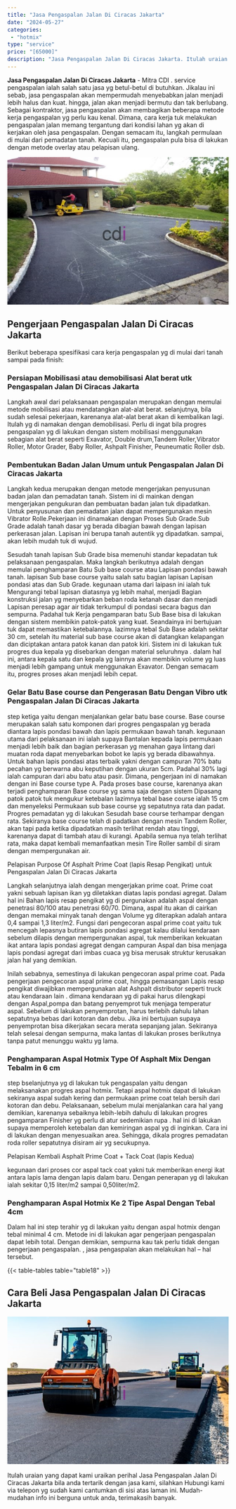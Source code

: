 ```yaml
---
title: "Jasa Pengaspalan Jalan Di Ciracas Jakarta"
date: "2024-05-27"
categories:
 - "hotmix"
type: "service"
price: "[65000]"
description: "Jasa Pengaspalan Jalan Di Ciracas Jakarta. Itulah uraian yang dapat kami uraikan perihal Jasa Pengaspalan Jalan Di Ciracas Jakarta bila anda tertarik dengan..."
---
```


**Jasa Pengaspalan Jalan Di Ciracas Jakarta** - Mitra CDI . service pengaspalan ialah salah satu jasa yg betul-betul di butuhkan. Jikalau ini sebab, jasa pengaspalan akan mempermudah menyebabkan jalan menjadi lebih halus dan kuat. hingga, jalan akan menjadi bermutu dan tak berlubang. Sebagai kontraktor, jasa pengaspalan akan membagikan beberapa metode kerja pengaspalan yg perlu kau kenal. Dimana, cara kerja tuk melakukan pengaspalan jalan memang tergantung dari kondisi lahan yg akan di kerjakan oleh jasa pengaspalan. Dengan semacam itu, langkah permulaan di mulai dari pemadatan tanah. Kecuali itu, pengaspalan pula bisa di lakukan dengan metode overlay atau pelapisan ulang.

![Jasa Pengaspalan Jalan Di Ciracas Jakarta](/images/hotmix/jasa-hotmix-aspal-04.jpg)

## Pengerjaan Pengaspalan Jalan Di Ciracas Jakarta

Berikut beberapa spesifikasi cara kerja pengaspalan yg di mulai dari tanah sampai pada finish:

### Persiapan Mobilisasi atau demobilisasi Alat berat utk Pengaspalan Jalan Di Ciracas Jakarta

Langkah awal dari pelaksanaan pengaspalan merupakan dengan memulai metode mobilisasi atau mendatangkan alat-alat berat. selanjutnya, bila sudah selesai pekerjaan, karenanya alat-alat berat akan di kembalikan lagi. Itulah yg di namakan dengan demobilisasi. Perlu di ingat bila progres pengaspalan yg di lakukan dengan sistem mobilisasi menggunakan sebagian alat berat seperti Exavator, Double drum,Tandem Roller,Vibrator Roller, Motor Grader, Baby Roller, Ashpalt Finisher, Peuneumatic Roller dsb.

### Pembentukan Badan Jalan Umum untuk Pengaspalan Jalan Di Ciracas Jakarta

Langkah kedua merupakan dengan metode mengerjakan penyusunan badan jalan dan pemadatan tanah. Sistem ini di mainkan dengan mengerjakan pengukuran dan pembuatan badan jalan tuk dipadatkan. Untuk penyusunan dan pemadatan jalan dapat mempergunakan mesin Vibrator Rolle.Pekerjaan ini dinamakan dengan Proses Sub Grade.Sub Grade adalah tanah dasar yg berada dibagian bawah dengan lapisan perkerasan jalan. Lapisan ini berupa tanah autentik yg dipadatkan. sampai, akan lebih mudah tuk di wujud.

Sesudah tanah lapisan Sub Grade bisa memenuhi standar kepadatan tuk pelaksanaan pengaspalan. Maka langkah berikutnya adalah dengan memulai penghamparan Batu Sub base course atau Lapisan pondasi bawah tanah. lapisan Sub base course yaitu salah satu bagian lapisan Lapisan pondasi atas dan Sub Grade. kegunaan utama dari laipasn ini ialah tuk Mengurangi tebal lapisan diatasnya yg lebih mahal, menjadi Bagian konstruksi jalan yg menyebarkan beban roda ketanah dasar dan menjadi Lapisan peresap agar air tidak terkumpul di pondasi secara bagus dan sempurna. Padahal tuk Kerja pengamparan batu Sub Base bisa di lakukan dengan sistem membikin patok-patok yang kuat. Seandainya ini bertujuan tuk dapat memastikan ketebalannya. lazimnya tebal Sub Base adalah sekitar 30 cm, setelah itu material sub base course akan di datangkan kelapangan dan diciptakan antara patok kanan dan patok kiri. Sistem ini di lakukan tuk progres dua kepala yg disebarkan dengan material seluruhnya . dalam hal ini, antara kepala satu dan kepala yg lainnya akan membikin volume yg luas menjadi lebih gampang untuk menggunakan Exavator. Dengan semacam itu, progres proses akan menjadi lebih cepat.

### Gelar Batu Base course dan Pengerasan Batu Dengan Vibro utk Pengaspalan Jalan Di Ciracas Jakarta

step ketiga yaitu dengan menjalankan gelar batu base course. Base course merupakan salah satu komponen dari progres pengaspalan yg berada diantara lapis pondasi bawah dan lapis permukaan bawah tanah. kegunaan utama dari pelaksanaan ini ialah supaya Bantalan kepada lapis permukaan menjadi lebih baik dan bagian perkerasan yg menahan gaya lintang dari muatan roda dapat menyebarkan bobot ke lapis yg berada dibawahnya. Untuk bahan lapis pondasi atas terbaik yakni dengan campuran 70% batu pecahan yg berwarna abu keputihan dengan ukuran 5cm. Padahal 30% lagi ialah campuran dari abu batu atau pasir. Dimana, pengerjaan ini di namakan dengan ini Base course type A. Pada proses base course, karenanya akan terjadi penghamparan Base course yg sama saja dengan sistem Dipasang patok patok tuk mengukur ketebalan lazimnya tebal base course ialah 15 cm dan menyeleksi Permukaan sub base course yg sepatutnya rata dan padat. Progres pemadatan yg di lakukan Sesudah base course terhampar dengan rata. Sekiranya base course telah di padatkan dengan mesin Tandem Roller, akan tapi pada ketika dipadatkan masih terlihat rendah atau tinggi, karenanya dapat di tambah atau di kurangi. Apabila semua nya telah terlihat rata, maka dapat kembali memanfaatkan mesin Tire Roller sambil di siram dengan mempergunakan air.

Pelapisan Purpose Of Asphalt Prime Coat (lapis Resap Pengikat) untuk Pengaspalan Jalan Di Ciracas Jakarta

Langkah selanjutnya ialah dengan mengerjakan prime coat. Prime coat yakni sebuah lapisan ikan yg diletakkan diatas lapis pondasi agregat. Dalam hal ini Bahan lapis resap pengikat yg di pergunakan adalah aspal dengan penetrasi 80/100 atau penetrasi 60/70. Dimana, aspal itu akan di cairkan dengan memakai minyak tanah dengan Volume yg diterapkan adalah antara 0,4 sampai 1,3 liter/m2. Fungsi dari pengecoran aspal prime coat yaitu tuk mencegah lepasnya butiran lapis pondasi agregat kalau dilalui kendaraan sebelum dilapis dengan mempergunakan aspal, tuk memberikan kekuatan ikat antara lapis pondasi agregat dengan campuran Aspal dan bisa menjaga lapis pondasi agregat dari imbas cuaca yg bisa merusak struktur kerusakan jalan hal yang demikian.

Inilah sebabnya, semestinya di lakukan pengecoran aspal prime coat. Pada pengerjaan pengecoran aspal prime coat, hingga pemasangan Lapis resap pengikat diwajibkan mempergunakan alat Ashpalt distributor seperti truck atau kendaraan lain . dimana kendaraan yg di pakai harus dilengkapi dengan Aspal,pompa dan batang penyemprot tuk menjaga temperatur aspal. Sebelum di lakukan penyemprotan, harus terlebih dahulu lahan sepatutnya bebas dari kotoran dan debu. Jika ini bertujuan supaya penyemprotan bisa dikerjakan secara merata sepanjang jalan. Sekiranya telah selesai dengan sempurna, maka lantas di lakukan proses berikutnya tanpa patut menunggu waktu yg lama.

### Penghamparan Aspal Hotmix Type Of Asphalt Mix Dengan Tebalm in 6 cm

step bselanjutnya yg di lakukan tuk pengaspalan yaitu dengan melaksanakan progres aspal hotmix. Tetapi aspal hotmix dapat di lakukan sekiranya aspal sudah kering dan permukaan prime coat telah bersih dari kotoran dan debu. Pelaksanaan, sebelum mulai menjalankan cara hal yang demikian, karenanya sebaiknya lebih-lebih dahulu di lakukan progres pengamparan Finisher yg perlu di atur sedemikian rupa . hal ini di lakukan supaya memperoleh ketebalan dan kemiringan aspal yg di inginkan. Cara ini di lakukan dengan menyesuaikan area. Sehingga, dikala progres pemadatan roda roller sepatutnya disiram air yg secukupnya.

Pelapisan Kembali Asphalt Prime Coat + Tack Coat (lapis Kedua)

kegunaan dari proses cor aspal tack coat yakni tuk memberikan energi ikat antara lapis lama dengan lapis dalam baru. Dengan penerapan yg di lakukan ialah sekitar 0,15 liter/m2 sampai 0,50liter/m2.

### Penghamparan Aspal Hotmix Ke 2 Tipe Aspal Dengan Tebal 4cm

Dalam hal ini step terahir yg di lakukan yaitu dengan aspal hotmix dengan tebal minimal 4 cm. Metode ini di lakukan agar pengerjaan pengaspalan dapat lebih total. Dengan demikian, sempurna kau tak perlu tidak dengan pengerjaan pengaspalan. , jasa pengaspalan akan melakukan hal – hal tersebut.

{{< table-tables table="table18" >}}

## Cara Beli Jasa Pengaspalan Jalan Di Ciracas Jakarta

![Jasa Pengaspalan Jalan Di Ciracas Jakarta](/images/hotmix/jasa-hotmix-aspal-18.jpg)

Itulah uraian yang dapat kami uraikan perihal Jasa Pengaspalan Jalan Di Ciracas Jakarta bila anda tertarik dengan jasa kami, silahkan Hubungi kami via telepon yg sudah kami cantumkan di sisi atas laman ini. Mudah-mudahan info ini berguna untuk anda, terimakasih banyak.
